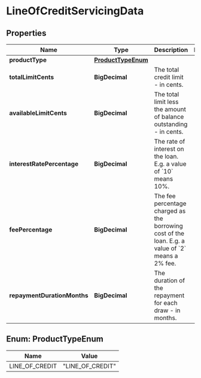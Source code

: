 

# LineOfCreditServicingData


## Properties

| Name | Type | Description | Notes |
|------------ | ------------- | ------------- | -------------|
|**productType** | [**ProductTypeEnum**](#ProductTypeEnum) |  |  |
|**totalLimitCents** | **BigDecimal** | The total credit limit - in cents. |  |
|**availableLimitCents** | **BigDecimal** | The total limit less the amount of balance outstanding - in cents. |  |
|**interestRatePercentage** | **BigDecimal** | The rate of interest on the loan. E.g. a value of &#x60;10&#x60; means 10%. |  |
|**feePercentage** | **BigDecimal** | The fee percentage charged as the borrowing cost of the loan. E.g. a value of &#x60;2&#x60; means a 2% fee. |  |
|**repaymentDurationMonths** | **BigDecimal** | The duration of the repayment for each draw - in months. |  |



## Enum: ProductTypeEnum

| Name | Value |
|---- | -----|
| LINE_OF_CREDIT | &quot;LINE_OF_CREDIT&quot; |



